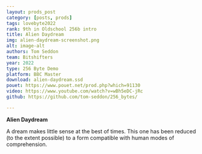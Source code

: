 ```yaml
---
layout: prods_post
category: [posts, prods]
tags: lovebyte2022
rank: 9th in Oldschool 256b intro
title: Alien Daydream
img: alien-daydream-screenshot.png
alt: image-alt
authors: Tom Seddon
team: Bitshifters
year: 2022
type: 256 Byte Demo
platform: BBC Master
download: alien-daydream.ssd
pouet: https://www.pouet.net/prod.php?which=91130
video: https://www.youtube.com/watch?v=wBh5eDC-jRc
github: https://github.com/tom-seddon/256_bytes/

---
```


**Alien Daydream**

A dream makes little sense at the best of times. This one has been
reduced (to the extent possible) to a form compatible with human modes
of comprehension.
